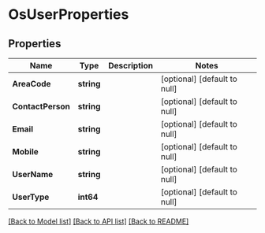 # OsUserProperties

## Properties
Name | Type | Description | Notes
------------ | ------------- | ------------- | -------------
**AreaCode** | **string** |  | [optional] [default to null]
**ContactPerson** | **string** |  | [optional] [default to null]
**Email** | **string** |  | [optional] [default to null]
**Mobile** | **string** |  | [optional] [default to null]
**UserName** | **string** |  | [optional] [default to null]
**UserType** | **int64** |  | [optional] [default to null]

[[Back to Model list]](../README.md#documentation-for-models) [[Back to API list]](../README.md#documentation-for-api-endpoints) [[Back to README]](../README.md)


